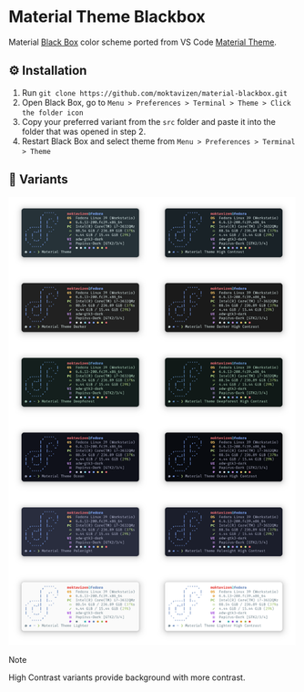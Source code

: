 # Material Theme Blackbox

Material [Black Box](https://gitlab.gnome.org/raggesilver/blackbox) color scheme ported from VS Code [Material Theme](https://github.com/material-theme/vsc-material-theme).

## ⚙️ Installation

1. Run `git clone https://github.com/moktavizen/material-blackbox.git`
2. Open Black Box, go to `Menu > Preferences > Terminal > Theme > Click the folder icon`
3. Copy your preferred variant from the `src` folder and paste it into the folder that was opened in step 2.
4. Restart Black Box and select theme from `Menu > Preferences > Terminal > Theme`

## 🎨 Variants

![material darker](assets/material-blackbox-previews.webp)

> [!NOTE]
> High Contrast variants provide background with more contrast.